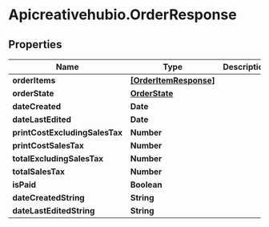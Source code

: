 # Apicreativehubio.OrderResponse

## Properties
Name | Type | Description | Notes
------------ | ------------- | ------------- | -------------
**orderItems** | [**[OrderItemResponse]**](OrderItemResponse.md) |  | 
**orderState** | [**OrderState**](OrderState.md) |  | 
**dateCreated** | **Date** |  | 
**dateLastEdited** | **Date** |  | [optional] 
**printCostExcludingSalesTax** | **Number** |  | 
**printCostSalesTax** | **Number** |  | 
**totalExcludingSalesTax** | **Number** |  | 
**totalSalesTax** | **Number** |  | 
**isPaid** | **Boolean** |  | 
**dateCreatedString** | **String** |  | [optional] 
**dateLastEditedString** | **String** |  | [optional] 


